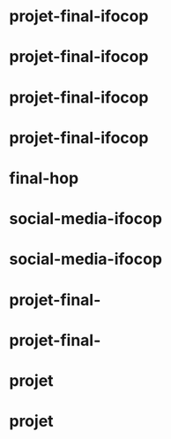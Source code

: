 # projet-final-ifocop
# projet-final-ifocop
# projet-final-ifocop
# projet-final-ifocop
# final-hop
# social-media-ifocop
# social-media-ifocop
# projet-final-
# projet-final-
# projet
# projet
